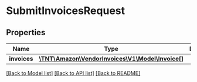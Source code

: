# SubmitInvoicesRequest

## Properties
Name | Type | Description | Notes
------------ | ------------- | ------------- | -------------
**invoices** | [**\TNT\Amazon\VendorInvoices\V1\Model\Invoice[]**](Invoice.md) |  | [optional] 

[[Back to Model list]](../README.md#documentation-for-models) [[Back to API list]](../README.md#documentation-for-api-endpoints) [[Back to README]](../README.md)


